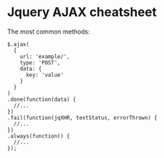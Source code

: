 Jquery AJAX cheatsheet
======================

The most common methods:

```
$.ajax(
  {
    url: 'example/',
    type: 'POST',
    data: {
      key: 'value'
    }
  }
)
.done(function(data) {
  //...
})
.fail(function(jqXHR, textStatus, errorThrown) {
  //...
})
.always(function() {
  //...
});
```
